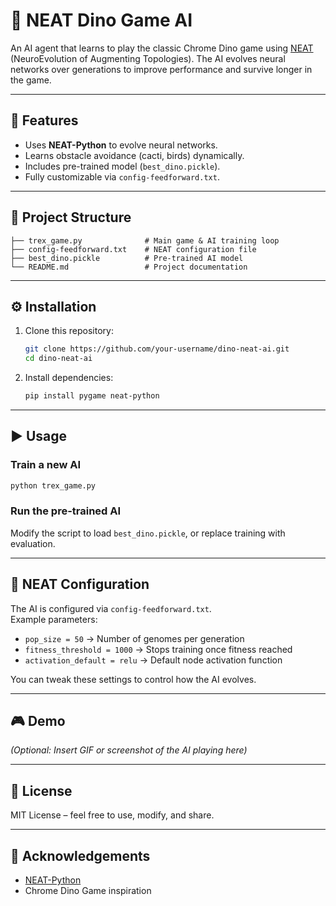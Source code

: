 # 🦖 NEAT Dino Game AI  

An AI agent that learns to play the classic Chrome Dino game using [NEAT](https://neat-python.readthedocs.io/en/latest/) (NeuroEvolution of Augmenting Topologies). The AI evolves neural networks over generations to improve performance and survive longer in the game.  

---

## 🚀 Features  
- Uses **NEAT-Python** to evolve neural networks.  
- Learns obstacle avoidance (cacti, birds) dynamically.  
- Includes pre-trained model (`best_dino.pickle`).  
- Fully customizable via `config-feedforward.txt`.  

---

## 📂 Project Structure  
```
├── trex_game.py              # Main game & AI training loop
├── config-feedforward.txt    # NEAT configuration file
├── best_dino.pickle          # Pre-trained AI model
└── README.md                 # Project documentation
```

---

## ⚙️ Installation  

1. Clone this repository:  
   ```bash
   git clone https://github.com/your-username/dino-neat-ai.git
   cd dino-neat-ai
   ```

2. Install dependencies:  
   ```bash
   pip install pygame neat-python
   ```

---

## ▶️ Usage  

### Train a new AI  
```bash
python trex_game.py
```

### Run the pre-trained AI  
Modify the script to load `best_dino.pickle`, or replace training with evaluation.  

---

## 🧠 NEAT Configuration  
The AI is configured via `config-feedforward.txt`.  
Example parameters:  
- `pop_size = 50` → Number of genomes per generation  
- `fitness_threshold = 1000` → Stops training once fitness reached  
- `activation_default = relu` → Default node activation function  

You can tweak these settings to control how the AI evolves.  

---

## 🎮 Demo  
*(Optional: Insert GIF or screenshot of the AI playing here)*  

---

## 📜 License  
MIT License – feel free to use, modify, and share.  

---

## 🙌 Acknowledgements  
- [NEAT-Python](https://neat-python.readthedocs.io/en/latest/)  
- Chrome Dino Game inspiration  
